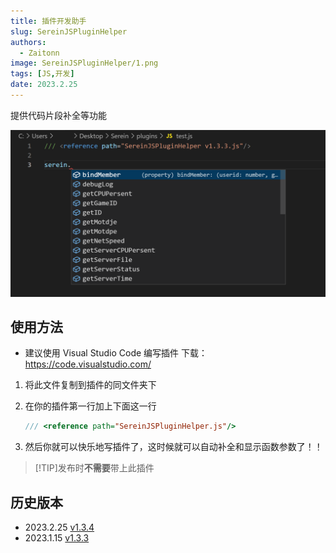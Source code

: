 ```yaml
---
title: 插件开发助手
slug: SereinJSPluginHelper
authors: 
  - Zaitonn
image: SereinJSPluginHelper/1.png
tags: [JS,开发]
date: 2023.2.25 
---
```


提供代码片段补全等功能

<!--truncate-->

![SereinJSPluginHelper](SereinJSPluginHelper/1.png)

## 使用方法

- 建议使用 Visual Studio Code 编写插件 下载：<https://code.visualstudio.com/>

1. 将此文件复制到插件的同文件夹下

2. 在你的插件第一行加上下面这一行

    ```js
    /// <reference path="SereinJSPluginHelper.js"/>
    ```

3. 然后你就可以快乐地写插件了，这时候就可以自动补全和显示函数参数了！！

>[!TIP]发布时**不需要**带上此插件

## 历史版本

- 2023.2.25 [v1.3.4](https://download.serein.cc/https://raw.githubusercontent.com/Zaitonn/Serein-Docs/publish/JS/SereinJSPluginHelper/v1.3.4/SereinJSPluginHelper.js)
- 2023.1.15 [v1.3.3](https://download.serein.cc/https://raw.githubusercontent.com/Zaitonn/Serein-Docs/publish/JS/SereinJSPluginHelper/v1.3.3/SereinJSPluginHelper.js)
